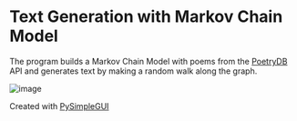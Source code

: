 # Text Generation with Markov Chain Model

The program builds a Markov Chain Model with poems from the [PoetryDB](https://poetrydb.org/index.html) API and generates text by making a random walk along the graph.


![image](https://user-images.githubusercontent.com/21013517/187052511-38f1b1fa-6516-4bbf-9e52-0a13beeb8530.png)


Created with [PySimpleGUI](https://pysimplegui.readthedocs.io/en/latest/)
